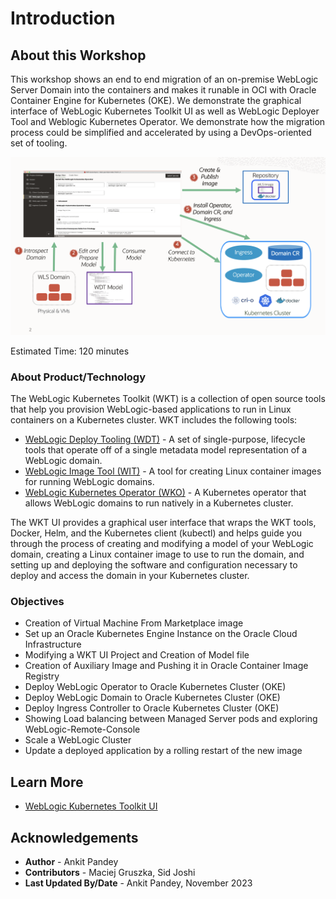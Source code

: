 # Introduction

## About this Workshop

This workshop shows an end to end migration of an on-premise WebLogic Server Domain into the containers and makes it runable in OCI with Oracle Container Engine for Kubernetes (OKE). We demonstrate the graphical interface of WebLogic Kubernetes Toolkit UI as well as WebLogic Deployer Tool and Weblogic Kubernetes Operator. We demonstrate how the migration process could be simplified and accelerated by using a DevOps-oriented set of tooling.

![Lab flow](images/lab-flow.png)

Estimated Time: 120 minutes

### About Product/Technology

The WebLogic Kubernetes Toolkit (WKT) is a collection of open source tools that help you provision WebLogic-based applications to run in Linux containers on a Kubernetes cluster. WKT includes the following tools:<br>

* [WebLogic Deploy Tooling (WDT)](https://github.com/oracle/weblogic-deploy-tooling) - A set of single-purpose, lifecycle tools that operate off of a single metadata model representation of a WebLogic domain.
* [WebLogic Image Tool (WIT)](https://github.com/oracle/weblogic-image-tool) - A tool for creating Linux container images for running WebLogic domains.
* [WebLogic Kubernetes Operator (WKO)](https://github.com/oracle/weblogic-kubernetes-operator) - A Kubernetes operator that allows WebLogic domains to run natively in a Kubernetes cluster.

The WKT UI provides a graphical user interface that wraps the WKT tools, Docker, Helm, and the Kubernetes client (kubectl) and helps guide you through the process of creating and modifying a model of your WebLogic domain, creating a Linux container image to use to run the domain, and setting up and deploying the software and configuration necessary to deploy and access the domain in your Kubernetes cluster.


### Objectives

* Creation of Virtual Machine From Marketplace image
* Set up an Oracle Kubernetes Engine Instance on the Oracle Cloud Infrastructure
* Modifying a WKT UI Project and Creation of Model file
* Creation of Auxiliary Image and Pushing it in Oracle Container Image Registry
* Deploy WebLogic Operator to Oracle Kubernetes Cluster (OKE)
* Deploy WebLogic Domain to Oracle Kubernetes Cluster (OKE)
* Deploy Ingress Controller to Oracle Kubernetes Cluster (OKE)
* Showing Load balancing between Managed Server pods and exploring WebLogic-Remote-Console
* Scale a WebLogic Cluster
* Update a deployed application by a rolling restart of the new image

           

## Learn More

* [WebLogic Kubernetes Toolkit UI](https://oracle.github.io/weblogic-toolkit-ui/)

## Acknowledgements
* **Author** -  Ankit Pandey
* **Contributors** - Maciej Gruszka, Sid Joshi
* **Last Updated By/Date** - Ankit Pandey, November 2023